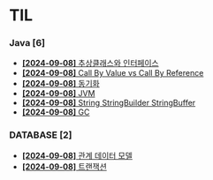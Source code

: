 # TIL
 
### Java [6]
- [**[2024-09-08]**  추상클래스와 인터페이스](https://github.com/A-lass/TIL/blob/main/Java/추상클래스와_인터페이스.md)
- [**[2024-09-08]**  Call By Value vs Call By Reference](https://github.com/A-lass/TIL/blob/main/Java/Call_By_Value_vs_Call_By_Reference.md)
- [**[2024-09-08]**  동기화](https://github.com/A-lass/TIL/blob/main/Java/동기화.md)
- [**[2024-09-08]**  JVM](https://github.com/A-lass/TIL/blob/main/Java/JVM.md)
- [**[2024-09-08]**  String StringBuilder StringBuffer](https://github.com/A-lass/TIL/blob/main/Java/String_StringBuilder_StringBuffer.md)
- [**[2024-09-08]**  GC](https://github.com/A-lass/TIL/blob/main/Java/GC.md)
### DATABASE [2]
- [**[2024-09-08]**  관계 데이터 모델](https://github.com/A-lass/TIL/blob/main/DATABASE/관계_데이터_모델.md)
- [**[2024-09-08]**  트랜잭션](https://github.com/A-lass/TIL/blob/main/DATABASE/트랜잭션.md)
